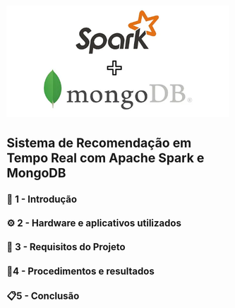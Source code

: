 ![introdução](./assets/intro.png)

# Sistema de Recomendação em Tempo Real com Apache Spark e MongoDB

## 🚀 1 - Introdução 



## ⚙️ 2 - Hardware e aplicativos utilizados


                            
## 📖 3 - Requisitos do Projeto 



## 📝4 - Procedimentos e resultados



## 📋5 - Conclusão

